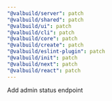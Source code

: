 ```yaml
---
"@valbuild/server": patch
"@valbuild/shared": patch
"@valbuild/ui": patch
"@valbuild/cli": patch
"@valbuild/core": patch
"@valbuild/create": patch
"@valbuild/eslint-plugin": patch
"@valbuild/init": patch
"@valbuild/next": patch
"@valbuild/react": patch
---
```


Add admin status endpoint
